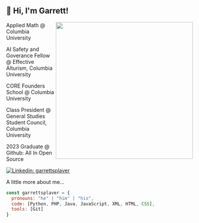 <h2> 👋 Hi, I'm Garrett! </h2>
<img align='right' src="https://media0.giphy.com/media/qgQUggAC3Pfv687qPC/giphy.gif" width="370">

<p>Applied Math @ Columbia University</p>
<p>AI Safety and Goverance Fellow @ Effective Alturism, Columbia University</p>
<p>CORE Founders School @ Columbia University</p>
<p>Class President @ General Studies Student Council, Columbia University</p>
<p>2023 Graduate @ Github: All In Open Source</p>

[![Linkedin: garrettsplaver](https://img.shields.io/badge/-garrettsplaver-blue?style=flat-square&logo=Linkedin&logoColor=white&link=https://www.linkedin.com/in/gsplaver/)](https://www.linkedin.com/in/gsplaver/)


A little more about me...  

```javascript
const garrettsplaver = {
  pronouns: "he" | "him" | "his",
  code: [Python, PHP, Java, JavaScript, XML, HTML, CSS],
  tools: [Git]
}
```
